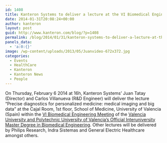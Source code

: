```yaml
---
id: 1408
title: Kanteron Systems to deliver a lecture at the VI Biomedical Engineering Meeting
date: 2014-01-31T20:08:24+00:00
author: kanteron
layout: post
guid: http://www.kanteron.com/blog/?p=1408
permalink: /blog/2014/01/31/kanteron-systems-to-deliver-a-lecture-at-the-vi-biomedical-engineering-meeting/
panels_data:
  - 'a:0:{}'
image: /wp-content/uploads/2013/05/Juanvideo-672x372.jpg
categories:
  - Events
  - HealthCare
  - Kanteron
  - Kanteron News
  - People
---
```

On Thursday, February 6 2014 at 16h, Kanteron Systems&#8217; Juan Tatay (Director) and Carlos Villanueva (R&D Engineer) will deliver the lecture “Precise diagnostics for personalized medicine: medical imaging and big data” at the Cajal Room, 1st floor, School of Medicine, University of Valencia (Spain) within the <a title="http://www.mibvalencia.es/web.php?lang=es&id=28&title=Jornadas,-Seminarios-y-Conferencias" href="http://www.mibvalencia.es/web.php?lang=es&id=28&title=Jornadas,-Seminarios-y-Conferencias" target="_blank">VI Biomedical Engineering Meeting</a> of the <a title="http://www.mibvalencia.es/" href="http://www.mibvalencia.es/" target="_blank">Valencia University and Polytechnic University of Valencia&#8217;s Official Interuniversity Master Degree in Biomedical Engineering</a>. Other lectures will be delivered by Philips Research, Indra Sistemas and General Electric Healthcare amongst others.